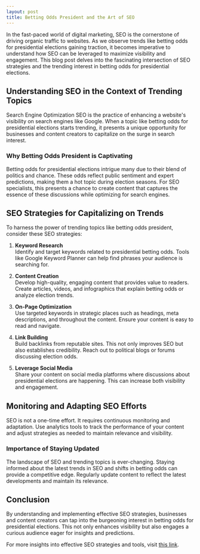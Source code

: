 ```yaml
---
layout: post
title: Betting Odds President and the Art of SEO
---
```



In the fast-paced world of digital marketing, SEO is the cornerstone of driving organic traffic to websites. As we observe trends like betting odds for presidential elections gaining traction, it becomes imperative to understand how SEO can be leveraged to maximize visibility and engagement. This blog post delves into the fascinating intersection of SEO strategies and the trending interest in betting odds for presidential elections.

## Understanding SEO in the Context of Trending Topics

Search Engine Optimization SEO is the practice of enhancing a website's visibility on search engines like Google. When a topic like betting odds for presidential elections starts trending, it presents a unique opportunity for businesses and content creators to capitalize on the surge in search interest. 

### Why Betting Odds President is Captivating

Betting odds for presidential elections intrigue many due to their blend of politics and chance. These odds reflect public sentiment and expert predictions, making them a hot topic during election seasons. For SEO specialists, this presents a chance to create content that captures the essence of these discussions while optimizing for search engines.

## SEO Strategies for Capitalizing on Trends

To harness the power of trending topics like betting odds president, consider these SEO strategies:

1. **Keyword Research**  
   Identify and target keywords related to presidential betting odds. Tools like Google Keyword Planner can help find phrases your audience is searching for.

2. **Content Creation**  
   Develop high-quality, engaging content that provides value to readers. Create articles, videos, and infographics that explain betting odds or analyze election trends.

3. **On-Page Optimization**  
   Use targeted keywords in strategic places such as headings, meta descriptions, and throughout the content. Ensure your content is easy to read and navigate.

4. **Link Building**  
   Build backlinks from reputable sites. This not only improves SEO but also establishes credibility. Reach out to political blogs or forums discussing election odds.

5. **Leverage Social Media**  
   Share your content on social media platforms where discussions about presidential elections are happening. This can increase both visibility and engagement.

## Monitoring and Adapting SEO Efforts

SEO is not a one-time effort. It requires continuous monitoring and adaptation. Use analytics tools to track the performance of your content and adjust strategies as needed to maintain relevance and visibility.

### Importance of Staying Updated

The landscape of SEO and trending topics is ever-changing. Staying informed about the latest trends in SEO and shifts in betting odds can provide a competitive edge. Regularly update content to reflect the latest developments and maintain its relevance.

## Conclusion

By understanding and implementing effective SEO strategies, businesses and content creators can tap into the burgeoning interest in betting odds for presidential elections. This not only enhances visibility but also engages a curious audience eager for insights and predictions. 

For more insights into effective SEO strategies and tools, visit [this link](https://seoblogtool.com/).
